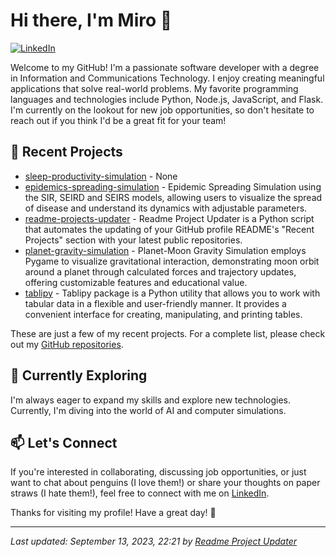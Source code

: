 # Hi there, I'm Miro 👋

[![LinkedIn](https://img.shields.io/badge/LinkedIn-Connect-blue)](https://www.linkedin.com/in/miro-laukka/)

Welcome to my GitHub! I'm a passionate software developer with a degree in Information and Communications Technology. I enjoy creating meaningful applications that solve real-world problems. My favorite programming languages and technologies include Python, Node.js, JavaScript, and Flask. I'm currently on the lookout for new job opportunities, so don't hesitate to reach out if you think I'd be a great fit for your team!

## 🚀 Recent Projects

- [sleep-productivity-simulation](https://github.com/mirolaukka/sleep-productivity-simulation) - None
- [epidemics-spreading-simulation](https://github.com/mirolaukka/epidemics-spreading-simulation) - Epidemic Spreading Simulation using the SIR, SEIRD and SEIRS models, allowing users to visualize the spread of disease and understand its dynamics with adjustable parameters.
- [readme-projects-updater](https://github.com/mirolaukka/readme-projects-updater) - Readme Project Updater is a Python script that automates the updating of your GitHub profile README's "Recent Projects" section with your latest public repositories.
- [planet-gravity-simulation](https://github.com/mirolaukka/planet-gravity-simulation) - Planet-Moon Gravity Simulation employs Pygame to visualize gravitational interaction, demonstrating moon orbit around a planet through calculated forces and trajectory updates, offering customizable features and educational value.
- [tablipy](https://github.com/mirolaukka/tablipy) - Tablipy package is a Python utility that allows you to work with tabular data in a flexible and user-friendly manner. It provides a convenient interface for creating, manipulating, and printing tables. 


These are just a few of my recent projects. For a complete list, please check out my [GitHub repositories](https://github.com/mirolaukka?tab=repositories).



## 🌱 Currently Exploring

I'm always eager to expand my skills and explore new technologies. Currently, I'm diving into the world of AI and computer simulations.

## 📫 Let's Connect

If you're interested in collaborating, discussing job opportunities, or just want to chat about penguins (I love them!) or share your thoughts on paper straws (I hate them!), feel free to connect with me on [LinkedIn](https://www.linkedin.com/in/miro-laukka/).

Thanks for visiting my profile! Have a great day! 🐧





 ------
_Last updated: September 13, 2023, 22:21 by [Readme Project Updater](https://github.com/mirolaukka/readme-projects-updater)_